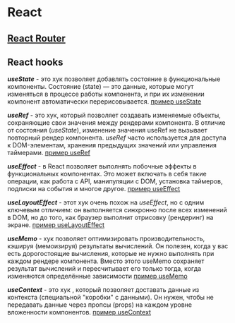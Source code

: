 # React

## [React Router](./react_router/ReactRouter.md)

## React hooks

***useState*** - это хук позволяет добавлять состояние в функциональные компоненты. Состояние (state) — это данные,
которые могут изменяться в процессе работы компонента, и при их изменении компонент автоматически перерисовывается.
[пример useState](./exemple/useState.md)

***useRef*** - это хук, который позволяет создавать изменяемые объекты, сохраняющие свои значения между рендерами
компонента. В отличие от состояния (*useState*), изменение значения useRef не вызывает повторный рендер компонента.
*useRef*
часто используется для доступа к DOM-элементам, хранения предыдущих значений или управления таймерами.
[пример useRef](./exemple/useRef.md)

***useEffect*** - в React позволяет выполнять побочные эффекты в функциональных компонентах. Это может включать в себя
такие
операции, как работа с API, манипуляции с DOM, установка таймеров, подписки на события и многое
другое. [пример useEffect](./exemple/useEffect.md)

***useLayoutEffect*** - этот хук очень похож на *useEffect*, но с одним ключевым отличием: он выполняется синхронно 
после 
всех изменений в DOM, но до того, как браузер выполнит отрисовку (рендеринг) на экране.   [пример useLayoutEffect](./exemple/useLayoutEffect.md)

***useMemo*** - хук позволяет оптимизировать производительность, кэшируя (мемоизируя) результаты вычислений. Он 
полезен, когда у вас есть дорогостоящие вычисления, которые не нужно выполнять при каждом рендере компонента. Вместо этого useMemo сохраняет результат вычислений и пересчитывает его только тогда, когда изменяются определённые зависимости [пример useMemo](./exemple/useMemo.md)

***useContext*** -  это хук , который позволяет доставать данные из контекста (специальной "коробки" с данными). Он нужен, чтобы не передавать данные через пропсы (props) на каждом уровне вложенности компонентов. [пример useContext](./exemple/useContext)

